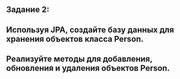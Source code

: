 Задание 2:
-
Используя JPA, создайте базу данных для хранения объектов класса Person.
-
Реализуйте методы для добавления, обновления и удаления объектов Person.
-